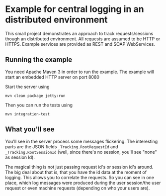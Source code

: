 Example for central logging in an distributed environment
====================
This small project demonstrates an approach to track requests/sessions though an distributed environment.
All requests are assumed to be HTTP or HTTPS. Example services are provided as REST and SOAP WebServices.


Running the example
----------
You need Apache Maven 3 in order to run the example. The example will start an embedded HTTP server on port 8080

Start the server using

    mvn clean package jetty:run


Then you can run the tests using

    mvn integration-test


What you'll see
----------

You'll see in the server process some messages flickering. The interesting parts are the JSON fields `_Tracking.RootRequestId` and
`_Tracking.RootSessionId` (well, since there's no session, you'll see "none" as session Id).

The magical thing is not just passing request id's or session id's around. The big deal about that is, that you have the id data at the moment
of logging. This allows you to correlate the requests. So you can see in one place, which log messages were produced during the user session/the user request
or even machine requests (depending on who your users are).

